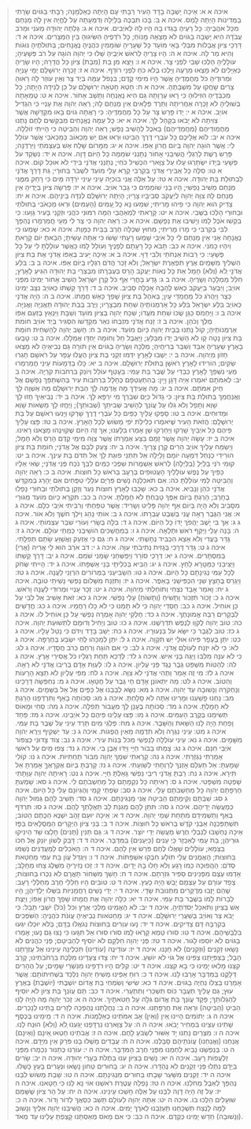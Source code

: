 > איכה א א: אֵיכָה יָשְׁבָה בָדָד הָעִיר רַבָּתִי עָם הָיְתָה כְּאַלְמָנָה; רַבָּתִי בַגּוֹיִם שָׂרָתִי בַּמְּדִינוֹת הָיְתָה לָמַס.
> איכה א ב: בָּכוֹ תִבְכֶּה בַּלַּיְלָה וְדִמְעָתָהּ עַל לֶחֱיָהּ אֵין לָהּ מְנַחֵם מִכָּל אֹהֲבֶיהָ:  כָּל רֵעֶיהָ בָּגְדוּ בָהּ הָיוּ לָהּ לְאֹיְבִים.
> איכה א ג: גָּלְתָה יְהוּדָה מֵעֹנִי וּמֵרֹב עֲבֹדָה הִיא יָשְׁבָה בַגּוֹיִם לֹא מָצְאָה מָנוֹחַ; כָּל רֹדְפֶיהָ הִשִּׂיגוּהָ בֵּין הַמְּצָרִים.
> איכה א ד: דַּרְכֵי צִיּוֹן אֲבֵלוֹת מִבְּלִי בָּאֵי מוֹעֵד כָּל שְׁעָרֶיהָ שׁוֹמֵמִין כֹּהֲנֶיהָ נֶאֱנָחִים; בְּתוּלֹתֶיהָ נּוּגוֹת וְהִיא מַר לָהּ.
> איכה א ה: הָיוּ צָרֶיהָ לְרֹאשׁ אֹיְבֶיהָ שָׁלוּ כִּי יְהוָה הוֹגָהּ עַל רֹב פְּשָׁעֶיהָ; עוֹלָלֶיהָ הָלְכוּ שְׁבִי לִפְנֵי צָר.
> איכה א ו: וַיֵּצֵא מִן בַּת (מִבַּת) צִיּוֹן כָּל הֲדָרָהּ; הָיוּ שָׂרֶיהָ כְּאַיָּלִים לֹא מָצְאוּ מִרְעֶה וַיֵּלְכוּ בְלֹא כֹחַ לִפְנֵי רוֹדֵף.
> איכה א ז: זָכְרָה יְרוּשָׁלִַם יְמֵי עָנְיָהּ וּמְרוּדֶיהָ כֹּל מַחֲמֻדֶיהָ אֲשֶׁר הָיוּ מִימֵי קֶדֶם; בִּנְפֹל עַמָּהּ בְּיַד צָר וְאֵין עוֹזֵר לָהּ רָאוּהָ צָרִים שָׂחֲקוּ עַל מִשְׁבַּתֶּהָ.
> איכה א ח: חֵטְא חָטְאָה יְרוּשָׁלִַם עַל כֵּן לְנִידָה הָיָתָה; כָּל מְכַבְּדֶיהָ הִזִּילוּהָ כִּי רָאוּ עֶרְוָתָהּ גַּם הִיא נֶאֶנְחָה וַתָּשָׁב אָחוֹר.
> איכה א ט: טֻמְאָתָהּ בְּשׁוּלֶיהָ לֹא זָכְרָה אַחֲרִיתָהּ וַתֵּרֶד פְּלָאִים אֵין מְנַחֵם לָהּ; רְאֵה יְהוָה אֶת עָנְיִי כִּי הִגְדִּיל אוֹיֵב.
> איכה א י: יָדוֹ פָּרַשׂ צָר עַל כָּל מַחֲמַדֶּיהָ:  כִּי רָאֲתָה גוֹיִם בָּאוּ מִקְדָּשָׁהּ אֲשֶׁר צִוִּיתָה לֹא יָבֹאוּ בַקָּהָל לָךְ.
> איכה א יא: כָּל עַמָּהּ נֶאֱנָחִים מְבַקְּשִׁים לֶחֶם נָתְנוּ מַחֲמַודֵּיהֶם (מַחֲמַדֵּיהֶם) בְּאֹכֶל לְהָשִׁיב נָפֶשׁ; רְאֵה יְהוָה וְהַבִּיטָה כִּי הָיִיתִי זוֹלֵלָה.
> איכה א יב: לוֹא אֲלֵיכֶם כָּל עֹבְרֵי דֶרֶךְ הַבִּיטוּ וּרְאוּ אִם יֵשׁ מַכְאוֹב כְּמַכְאֹבִי אֲשֶׁר עוֹלַל לִי:  אֲשֶׁר הוֹגָה יְהוָה בְּיוֹם חֲרוֹן אַפּוֹ.
> איכה א יג: מִמָּרוֹם שָׁלַח אֵשׁ בְּעַצְמֹתַי וַיִּרְדֶּנָּה; פָּרַשׂ רֶשֶׁת לְרַגְלַי הֱשִׁיבַנִי אָחוֹר נְתָנַנִי שֹׁמֵמָה כָּל הַיּוֹם דָּוָה.
> איכה א יד: נִשְׂקַד עֹל פְּשָׁעַי בְּיָדוֹ יִשְׂתָּרְגוּ עָלוּ עַל צַוָּארִי הִכְשִׁיל כֹּחִי; נְתָנַנִי אֲדֹנָי בִּידֵי לֹא אוּכַל קוּם.
> איכה א טו: סִלָּה כָל אַבִּירַי אֲדֹנָי בְּקִרְבִּי קָרָא עָלַי מוֹעֵד לִשְׁבֹּר בַּחוּרָי; גַּת דָּרַךְ אֲדֹנָי לִבְתוּלַת בַּת יְהוּדָה.
> איכה א טז: עַל אֵלֶּה אֲנִי בוֹכִיָּה עֵינִי עֵינִי יֹרְדָה מַּיִם כִּי רָחַק מִמֶּנִּי מְנַחֵם מֵשִׁיב נַפְשִׁי; הָיוּ בָנַי שׁוֹמֵמִים כִּי גָבַר אוֹיֵב.
> איכה א יז: פֵּרְשָׂה צִיּוֹן בְּיָדֶיהָ אֵין מְנַחֵם לָהּ צִוָּה יְהוָה לְיַעֲקֹב סְבִיבָיו צָרָיו; הָיְתָה יְרוּשָׁלִַם לְנִדָּה בֵּינֵיהֶם.
> איכה א יח: צַדִּיק הוּא יְהוָה כִּי פִיהוּ מָרִיתִי; שִׁמְעוּ נָא כָל ָעַמִּים (הָעַמִּים) וּרְאוּ מַכְאֹבִי בְּתוּלֹתַי וּבַחוּרַי הָלְכוּ בַשֶּׁבִי.
> איכה א יט: קָרָאתִי לַמְאַהֲבַי הֵמָּה רִמּוּנִי כֹּהֲנַי וּזְקֵנַי בָּעִיר גָּוָעוּ:  כִּי בִקְשׁוּ אֹכֶל לָמוֹ וְיָשִׁיבוּ אֶת נַפְשָׁם.
> איכה א כ: רְאֵה יְהוָה כִּי צַר לִי מֵעַי חֳמַרְמָרוּ נֶהְפַּךְ לִבִּי בְּקִרְבִּי כִּי מָרוֹ מָרִיתִי; מִחוּץ שִׁכְּלָה חֶרֶב בַּבַּיִת כַּמָּוֶת.
> איכה א כא: שָׁמְעוּ כִּי נֶאֱנָחָה אָנִי אֵין מְנַחֵם לִי כָּל אֹיְבַי שָׁמְעוּ רָעָתִי שָׂשׂוּ כִּי אַתָּה עָשִׂיתָ; הֵבֵאתָ יוֹם קָרָאתָ וְיִהְיוּ כָמֹנִי.
> איכה א כב: תָּבֹא כָל רָעָתָם לְפָנֶיךָ וְעוֹלֵל לָמוֹ כַּאֲשֶׁר עוֹלַלְתָּ לִי עַל כָּל פְּשָׁעָי:  כִּי רַבּוֹת אַנְחֹתַי וְלִבִּי דַוָּי.
> איכה ב א: אֵיכָה יָעִיב בְּאַפּוֹ אֲדֹנָי אֶת בַּת צִיּוֹן הִשְׁלִיךְ מִשָּׁמַיִם אֶרֶץ תִּפְאֶרֶת יִשְׂרָאֵל; וְלֹא זָכַר הֲדֹם רַגְלָיו בְּיוֹם אַפּוֹ.
> איכה ב ב: בִּלַּע אֲדֹנָי ְלֹא (וְלֹא) חָמַל אֵת כָּל נְאוֹת יַעֲקֹב הָרַס בְּעֶבְרָתוֹ מִבְצְרֵי בַת יְהוּדָה הִגִּיעַ לָאָרֶץ; חִלֵּל מַמְלָכָה וְשָׂרֶיהָ.
> איכה ב ג: גָּדַע בָּחֳרִי אַף כֹּל קֶרֶן יִשְׂרָאֵל הֵשִׁיב אָחוֹר יְמִינוֹ מִפְּנֵי אוֹיֵב; וַיִּבְעַר בְּיַעֲקֹב כְּאֵשׁ לֶהָבָה אָכְלָה סָבִיב.
> איכה ב ד: דָּרַךְ קַשְׁתּוֹ כְּאוֹיֵב נִצָּב יְמִינוֹ כְּצָר וַיַּהֲרֹג כֹּל מַחֲמַדֵּי עָיִן; בְּאֹהֶל בַּת צִיּוֹן שָׁפַךְ כָּאֵשׁ חֲמָתוֹ.
> איכה ב ה: הָיָה אֲדֹנָי כְּאוֹיֵב בִּלַּע יִשְׂרָאֵל בִּלַּע כָּל אַרְמְנוֹתֶיהָ שִׁחֵת מִבְצָרָיו; וַיֶּרֶב בְּבַת יְהוּדָה תַּאֲנִיָּה וַאֲנִיָּה.
> איכה ב ו: וַיַּחְמֹס כַּגַּן שֻׂכּוֹ שִׁחֵת מֹעֲדוֹ; שִׁכַּח יְהוָה בְּצִיּוֹן מוֹעֵד וְשַׁבָּת וַיִּנְאַץ בְּזַעַם אַפּוֹ מֶלֶךְ וְכֹהֵן.
> איכה ב ז: זָנַח אֲדֹנָי מִזְבְּחוֹ נִאֵר מִקְדָּשׁוֹ הִסְגִּיר בְּיַד אוֹיֵב חוֹמֹת אַרְמְנוֹתֶיהָ; קוֹל נָתְנוּ בְּבֵית יְהוָה כְּיוֹם מוֹעֵד.
> איכה ב ח: חָשַׁב יְהוָה לְהַשְׁחִית חוֹמַת בַּת צִיּוֹן נָטָה קָו לֹא הֵשִׁיב יָדוֹ מִבַּלֵּעַ; וַיַּאֲבֶל חֵל וְחוֹמָה יַחְדָּו אֻמְלָלוּ.
> איכה ב ט: טָבְעוּ בָאָרֶץ שְׁעָרֶיהָ אִבַּד וְשִׁבַּר בְּרִיחֶיהָ; מַלְכָּהּ וְשָׂרֶיהָ בַגּוֹיִם אֵין תּוֹרָה גַּם נְבִיאֶיהָ לֹא מָצְאוּ חָזוֹן מֵיְהוָה.
> איכה ב י: יֵשְׁבוּ לָאָרֶץ יִדְּמוּ זִקְנֵי בַת צִיּוֹן הֶעֱלוּ עָפָר עַל רֹאשָׁם חָגְרוּ שַׂקִּים; הוֹרִידוּ לָאָרֶץ רֹאשָׁן בְּתוּלֹת יְרוּשָׁלִָם.
> איכה ב יא: כָּלוּ בַדְּמָעוֹת עֵינַי חֳמַרְמְרוּ מֵעַי נִשְׁפַּךְ לָאָרֶץ כְּבֵדִי עַל שֶׁבֶר בַּת עַמִּי:  בֵּעָטֵף עוֹלֵל וְיוֹנֵק בִּרְחֹבוֹת קִרְיָה.
> איכה ב יב: לְאִמֹּתָם יֹאמְרוּ אַיֵּה דָּגָן וָיָיִן:  בְּהִתְעַטְּפָם כֶּחָלָל בִּרְחֹבוֹת עִיר בְּהִשְׁתַּפֵּךְ נַפְשָׁם אֶל חֵיק אִמֹּתָם.
> איכה ב יג: מָה אֲעִידֵךְ מָה אֲדַמֶּה לָּךְ הַבַּת יְרוּשָׁלִַם מָה אַשְׁוֶה לָּךְ וַאֲנַחֲמֵךְ בְּתוּלַת בַּת צִיּוֹן:  כִּי גָדוֹל כַּיָּם שִׁבְרֵךְ מִי יִרְפָּא לָךְ.
> איכה ב יד: נְבִיאַיִךְ חָזוּ לָךְ שָׁוְא וְתָפֵל וְלֹא גִלּוּ עַל עֲוֹנֵךְ לְהָשִׁיב שְׁביּתֵךְ (שְׁבוּתֵךְ); וַיֶּחֱזוּ לָךְ מַשְׂאוֹת שָׁוְא וּמַדּוּחִים.
> איכה ב טו: סָפְקוּ עָלַיִךְ כַּפַּיִם כָּל עֹבְרֵי דֶרֶךְ שָׁרְקוּ וַיָּנִעוּ רֹאשָׁם עַל בַּת יְרוּשָׁלִָם:  הֲזֹאת הָעִיר שֶׁיֹּאמְרוּ כְּלִילַת יֹפִי מָשׂוֹשׂ לְכָל הָאָרֶץ.
> איכה ב טז: פָּצוּ עָלַיִךְ פִּיהֶם כָּל אֹיְבַיִךְ שָׁרְקוּ וַיַּחַרְקוּ שֵׁן אָמְרוּ בִּלָּעְנוּ; אַךְ זֶה הַיּוֹם שֶׁקִּוִּינֻהוּ מָצָאנוּ רָאִינוּ.
> איכה ב יז: עָשָׂה יְהוָה אֲשֶׁר זָמָם בִּצַּע אֶמְרָתוֹ אֲשֶׁר צִוָּה מִימֵי קֶדֶם הָרַס וְלֹא חָמָל; וַיְשַׂמַּח עָלַיִךְ אוֹיֵב הֵרִים קֶרֶן צָרָיִךְ.
> איכה ב יח: צָעַק לִבָּם אֶל אֲדֹנָי; חוֹמַת בַּת צִיּוֹן הוֹרִידִי כַנַּחַל דִּמְעָה יוֹמָם וָלַיְלָה אַל תִּתְּנִי פוּגַת לָךְ אַל תִּדֹּם בַּת עֵינֵךְ.
> איכה ב יט: קוּמִי רֹנִּי בַלַּיְלָ (בַלַּיְלָה) לְרֹאשׁ אַשְׁמֻרוֹת שִׁפְכִי כַמַּיִם לִבֵּךְ נֹכַח פְּנֵי אֲדֹנָי; שְׂאִי אֵלָיו כַּפַּיִךְ עַל נֶפֶשׁ עוֹלָלַיִךְ הָעֲטוּפִים בְּרָעָב בְּרֹאשׁ כָּל חוּצוֹת.
> איכה ב כ: רְאֵה יְהוָה וְהַבִּיטָה לְמִי עוֹלַלְתָּ כֹּה:  אִם תֹּאכַלְנָה נָשִׁים פִּרְיָם עֹלְלֵי טִפֻּחִים אִם יֵהָרֵג בְּמִקְדַּשׁ אֲדֹנָי כֹּהֵן וְנָבִיא.
> איכה ב כא: שָׁכְבוּ לָאָרֶץ חוּצוֹת נַעַר וְזָקֵן בְּתוּלֹתַי וּבַחוּרַי נָפְלוּ בֶחָרֶב; הָרַגְתָּ בְּיוֹם אַפֶּךָ טָבַחְתָּ לֹא חָמָלְתָּ.
> איכה ב כב: תִּקְרָא כְיוֹם מוֹעֵד מְגוּרַי מִסָּבִיב וְלֹא הָיָה בְּיוֹם אַף יְהוָה פָּלִיט וְשָׂרִיד:  אֲשֶׁר טִפַּחְתִּי וְרִבִּיתִי אֹיְבִי כִלָּם.
> איכה ג א: אֲנִי הַגֶּבֶר רָאָה עֳנִי בְּשֵׁבֶט עֶבְרָתוֹ.
> איכה ג ב: אוֹתִי נָהַג וַיֹּלַךְ חֹשֶׁךְ וְלֹא אוֹר.
> איכה ג ג: אַךְ בִּי יָשֻׁב יַהֲפֹךְ יָדוֹ כָּל הַיּוֹם.
> איכה ג ד: בִּלָּה בְשָׂרִי וְעוֹרִי שִׁבַּר עַצְמוֹתָי.
> איכה ג ה: בָּנָה עָלַי וַיַּקַּף רֹאשׁ וּתְלָאָה.
> איכה ג ו: בְּמַחֲשַׁכִּים הוֹשִׁיבַנִי כְּמֵתֵי עוֹלָם.
> איכה ג ז: גָּדַר בַּעֲדִי וְלֹא אֵצֵא הִכְבִּיד נְחָשְׁתִּי.
> איכה ג ח: גַּם כִּי אֶזְעַק וַאֲשַׁוֵּעַ שָׂתַם תְּפִלָּתִי.
> איכה ג ט: גָּדַר דְּרָכַי בְּגָזִית נְתִיבֹתַי עִוָּה.
> איכה ג י: דֹּב אֹרֵב הוּא לִי אֲרִיה (אֲרִי) בְּמִסְתָּרִים.
> איכה ג יא: דְּרָכַי סוֹרֵר וַיְפַשְּׁחֵנִי שָׂמַנִי שֹׁמֵם.
> איכה ג יב: דָּרַךְ קַשְׁתּוֹ וַיַּצִּיבֵנִי כַּמַּטָּרָא לַחֵץ.
> איכה ג יג: הֵבִיא בְּכִלְיֹתָי בְּנֵי אַשְׁפָּתוֹ.
> איכה ג יד: הָיִיתִי שְּׂחֹק לְכָל עַמִּי נְגִינָתָם כָּל הַיּוֹם.
> איכה ג טו: הִשְׂבִּיעַנִי בַמְּרוֹרִים הִרְוַנִי לַעֲנָה.
> איכה ג טז: וַיַּגְרֵס בֶּחָצָץ שִׁנָּי הִכְפִּישַׁנִי בָּאֵפֶר.
> איכה ג יז: וַתִּזְנַח מִשָּׁלוֹם נַפְשִׁי נָשִׁיתִי טוֹבָה.
> איכה ג יח: וָאֹמַר אָבַד נִצְחִי וְתוֹחַלְתִּי מֵיְהוָה.
> איכה ג יט: זְכָר עָנְיִי וּמְרוּדִי לַעֲנָה וָרֹאשׁ.
> איכה ג כ: זָכוֹר תִּזְכּוֹר וְתָשֹׁיחַ (וְתָשׁוֹחַ) עָלַי נַפְשִׁי.
> איכה ג כא: זֹאת אָשִׁיב אֶל לִבִּי עַל כֵּן אוֹחִיל.
> איכה ג כב: חַסְדֵי יְהוָה כִּי לֹא תָמְנוּ כִּי לֹא כָלוּ רַחֲמָיו.
> איכה ג כג: חֲדָשִׁים לַבְּקָרִים רַבָּה אֱמוּנָתֶךָ.
> איכה ג כד: חֶלְקִי יְהוָה אָמְרָה נַפְשִׁי עַל כֵּן אוֹחִיל לוֹ.
> איכה ג כה: טוֹב יְהוָה לְקֹוָו לְנֶפֶשׁ תִּדְרְשֶׁנּוּ.
> איכה ג כו: טוֹב וְיָחִיל וְדוּמָם לִתְשׁוּעַת יְהוָה.
> איכה ג כז: טוֹב לַגֶּבֶר כִּי יִשָּׂא עֹל בִּנְעוּרָיו.
> איכה ג כח: יֵשֵׁב בָּדָד וְיִדֹּם כִּי נָטַל עָלָיו.
> איכה ג כט: יִתֵּן בֶּעָפָר פִּיהוּ אוּלַי יֵשׁ תִּקְוָה.
> איכה ג ל: יִתֵּן לְמַכֵּהוּ לֶחִי יִשְׂבַּע בְּחֶרְפָּה.
> איכה ג לא: כִּי לֹא יִזְנַח לְעוֹלָם אֲדֹנָי.
> איכה ג לב: כִּי אִם הוֹגָה וְרִחַם כְּרֹב חֲסָדָיו.
> איכה ג לג: כִּי לֹא עִנָּה מִלִּבּוֹ וַיַּגֶּה בְּנֵי אִישׁ.
> איכה ג לד: לְדַכֵּא תַּחַת רַגְלָיו כֹּל אֲסִירֵי אָרֶץ.
> איכה ג לה: לְהַטּוֹת מִשְׁפַּט גָּבֶר נֶגֶד פְּנֵי עֶלְיוֹן.
> איכה ג לו: לְעַוֵּת אָדָם בְּרִיבוֹ אֲדֹנָי לֹא רָאָה.
> איכה ג לז: מִי זֶה אָמַר וַתֶּהִי אֲדֹנָי לֹא צִוָּה.
> איכה ג לח: מִפִּי עֶלְיוֹן לֹא תֵצֵא הָרָעוֹת וְהַטּוֹב.
> איכה ג לט: מַה יִּתְאוֹנֵן אָדָם חָי גֶּבֶר עַל חֲטָאָו.
> איכה ג מ: נַחְפְּשָׂה דְרָכֵינוּ וְנַחְקֹרָה וְנָשׁוּבָה עַד יְהוָה.
> איכה ג מא: נִשָּׂא לְבָבֵנוּ אֶל כַּפָּיִם אֶל אֵל בַּשָּׁמָיִם.
> איכה ג מב: נַחְנוּ פָשַׁעְנוּ וּמָרִינוּ אַתָּה לֹא סָלָחְתָּ.
> איכה ג מג: סַכּוֹתָה בָאַף וַתִּרְדְּפֵנוּ הָרַגְתָּ לֹא חָמָלְתָּ.
> איכה ג מד: סַכּוֹתָה בֶעָנָן לָךְ מֵעֲבוֹר תְּפִלָּה.
> איכה ג מה: סְחִי וּמָאוֹס תְּשִׂימֵנוּ בְּקֶרֶב הָעַמִּים.
> איכה ג מו: פָּצוּ עָלֵינוּ פִּיהֶם כָּל אֹיְבֵינוּ.
> איכה ג מז: פַּחַד וָפַחַת הָיָה לָנוּ הַשֵּׁאת וְהַשָּׁבֶר.
> איכה ג מח: פַּלְגֵי מַיִם תֵּרַד עֵינִי עַל שֶׁבֶר בַּת עַמִּי.
> איכה ג מט: עֵינִי נִגְּרָה וְלֹא תִדְמֶה מֵאֵין הֲפֻגוֹת.
> איכה ג נ: עַד יַשְׁקִיף וְיֵרֶא יְהוָה מִשָּׁמָיִם.
> איכה ג נא: עֵינִי עוֹלְלָה לְנַפְשִׁי מִכֹּל בְּנוֹת עִירִי.
> איכה ג נב: צוֹד צָדוּנִי כַּצִּפּוֹר אֹיְבַי חִנָּם.
> איכה ג נג: צָמְתוּ בַבּוֹר חַיָּי וַיַּדּוּ אֶבֶן בִּי.
> איכה ג נד: צָפוּ מַיִם עַל רֹאשִׁי אָמַרְתִּי נִגְזָרְתִּי.
> איכה ג נה: קָרָאתִי שִׁמְךָ יְהוָה מִבּוֹר תַּחְתִּיּוֹת.
> איכה ג נו: קוֹלִי שָׁמָעְתָּ:  אַל תַּעְלֵם אָזְנְךָ לְרַוְחָתִי לְשַׁוְעָתִי.
> איכה ג נז: קָרַבְתָּ בְּיוֹם אֶקְרָאֶךָּ אָמַרְתָּ אַל תִּירָא.
> איכה ג נח: רַבְתָּ אֲדֹנָי רִיבֵי נַפְשִׁי גָּאַלְתָּ חַיָּי.
> איכה ג נט: רָאִיתָה יְהוָה עַוָּתָתִי שָׁפְטָה מִשְׁפָּטִי.
> איכה ג ס: רָאִיתָה כָּל נִקְמָתָם כָּל מַחְשְׁבֹתָם לִי.
> איכה ג סא: שָׁמַעְתָּ חֶרְפָּתָם יְהוָה כָּל מַחְשְׁבֹתָם עָלָי.
> איכה ג סב: שִׂפְתֵי קָמַי וְהֶגְיוֹנָם עָלַי כָּל הַיּוֹם.
> איכה ג סג: שִׁבְתָּם וְקִימָתָם הַבִּיטָה אֲנִי מַנְגִּינָתָם.
> איכה ג סד: תָּשִׁיב לָהֶם גְּמוּל יְהוָה כְּמַעֲשֵׂה יְדֵיהֶם.
> איכה ג סה: תִּתֵּן לָהֶם מְגִנַּת לֵב תַּאֲלָתְךָ לָהֶם.
> איכה ג סו: תִּרְדֹּף בְּאַף וְתַשְׁמִידֵם מִתַּחַת שְׁמֵי יְהוָה.
> איכה ד א: אֵיכָה יוּעַם זָהָב יִשְׁנֶא הַכֶּתֶם הַטּוֹב; תִּשְׁתַּפֵּכְנָה אַבְנֵי קֹדֶשׁ בְּרֹאשׁ כָּל חוּצוֹת.
> איכה ד ב: בְּנֵי צִיּוֹן הַיְקָרִים הַמְסֻלָּאִים בַּפָּז אֵיכָה נֶחְשְׁבוּ לְנִבְלֵי חֶרֶשׂ מַעֲשֵׂה יְדֵי יוֹצֵר.
> איכה ד ג: גַּם תַּנִּין (תַּנִּים) חָלְצוּ שַׁד הֵינִיקוּ גּוּרֵיהֶן; בַּת עַמִּי לְאַכְזָר כַּיְ עֵנִים (כַּיְעֵנִים) בַּמִּדְבָּר.
> איכה ד ד: דָּבַק לְשׁוֹן יוֹנֵק אֶל חִכּוֹ בַּצָּמָא; עוֹלָלִים שָׁאֲלוּ לֶחֶם פֹּרֵשׂ אֵין לָהֶם.
> איכה ד ה: הָאֹכְלִים לְמַעֲדַנִּים נָשַׁמּוּ בַּחוּצוֹת; הָאֱמֻנִים עֲלֵי תוֹלָע חִבְּקוּ אַשְׁפַּתּוֹת.
> איכה ד ו: וַיִּגְדַּל עֲוֹן בַּת עַמִּי מֵחַטַּאת סְדֹם:  הַהֲפוּכָה כְמוֹ רָגַע וְלֹא חָלוּ בָהּ יָדָיִם.
> איכה ד ז: זַכּוּ נְזִירֶיהָ מִשֶּׁלֶג צַחוּ מֵחָלָב; אָדְמוּ עֶצֶם מִפְּנִינִים סַפִּיר גִּזְרָתָם.
> איכה ד ח: חָשַׁךְ מִשְּׁחוֹר תָּאֳרָם לֹא נִכְּרוּ בַּחוּצוֹת; צָפַד עוֹרָם עַל עַצְמָם יָבֵשׁ הָיָה כָעֵץ.
> איכה ד ט: טוֹבִים הָיוּ חַלְלֵי חֶרֶב מֵחַלְלֵי רָעָב:  שֶׁהֵם יָזֻבוּ מְדֻקָּרִים מִתְּנוּבֹת שָׂדָי.
> איכה ד י: יְדֵי נָשִׁים רַחֲמָנִיּוֹת בִּשְּׁלוּ יַלְדֵיהֶן; הָיוּ לְבָרוֹת לָמוֹ בְּשֶׁבֶר בַּת עַמִּי.
> איכה ד יא: כִּלָּה יְהוָה אֶת חֲמָתוֹ שָׁפַךְ חֲרוֹן אַפּוֹ; וַיַּצֶּת אֵשׁ בְּצִיּוֹן וַתֹּאכַל יְסֹדֹתֶיהָ.
> איכה ד יב: לֹא הֶאֱמִינוּ מַלְכֵי אֶרֶץ וכֹּל (כֹּל) יֹשְׁבֵי תֵבֵל:  כִּי יָבֹא צַר וְאוֹיֵב בְּשַׁעֲרֵי יְרוּשָׁלִָם.
> איכה ד יג: מֵחַטֹּאות נְבִיאֶיהָ עֲוֹנֹת כֹּהֲנֶיהָ:  הַשֹּׁפְכִים בְּקִרְבָּהּ דַּם צַדִּיקִים.
> איכה ד יד: נָעוּ עִוְרִים בַּחוּצוֹת נְגֹאֲלוּ בַּדָּם; בְּלֹא יוּכְלוּ יִגְּעוּ בִּלְבֻשֵׁיהֶם.
> איכה ד טו: סוּרוּ טָמֵא קָרְאוּ לָמוֹ סוּרוּ סוּרוּ אַל תִּגָּעוּ כִּי נָצוּ גַּם נָעוּ; אָמְרוּ בַּגּוֹיִם לֹא יוֹסִפוּ לָגוּר.
> איכה ד טז: פְּנֵי יְהוָה חִלְּקָם לֹא יוֹסִיף לְהַבִּיטָם; פְּנֵי כֹהֲנִים לֹא נָשָׂאוּ זְקֵנִים (וּזְקֵנִים) לֹא חָנָנוּ.
> איכה ד יז: עוֹדֵינֻה (עוֹדֵינוּ) תִּכְלֶינָה עֵינֵינוּ אֶל עֶזְרָתֵנוּ הָבֶל; בְּצִפִּיָּתֵנוּ צִפִּינוּ אֶל גּוֹי לֹא יוֹשִׁעַ.
> איכה ד יח: צָדוּ צְעָדֵינוּ מִלֶּכֶת בִּרְחֹבֹתֵינוּ; קָרַב קִצֵּנוּ מָלְאוּ יָמֵינוּ כִּי בָא קִצֵּנוּ.
> איכה ד יט: קַלִּים הָיוּ רֹדְפֵינוּ מִנִּשְׁרֵי שָׁמָיִם; עַל הֶהָרִים דְּלָקֻנוּ בַּמִּדְבָּר אָרְבוּ לָנוּ.
> איכה ד כ: רוּחַ אַפֵּינוּ מְשִׁיחַ יְהוָה נִלְכַּד בִּשְׁחִיתוֹתָם:  אֲשֶׁר אָמַרְנוּ בְּצִלּוֹ נִחְיֶה בַגּוֹיִם.
> איכה ד כא: שִׂישִׂי וְשִׂמְחִי בַּת אֱדוֹם יוֹשֶׁבֶתי (יוֹשֶׁבֶת) בְּאֶרֶץ עוּץ; גַּם עָלַיִךְ תַּעֲבָר כּוֹס תִּשְׁכְּרִי וְתִתְעָרִי.
> איכה ד כב: תַּם עֲוֹנֵךְ בַּת צִיּוֹן לֹא יוֹסִיף לְהַגְלוֹתֵךְ; פָּקַד עֲוֹנֵךְ בַּת אֱדוֹם גִּלָּה עַל חַטֹּאתָיִךְ.
> איכה ה א: זְכֹר יְהוָה מֶה הָיָה לָנוּ הַבִּיטָ (הַבִּיטָה) וּרְאֵה אֶת חֶרְפָּתֵנוּ.
> איכה ה ב: נַחֲלָתֵנוּ נֶהֶפְכָה לְזָרִים בָּתֵּינוּ לְנָכְרִים.
> איכה ה ג: יְתוֹמִים הָיִינוּ ְאֵין (וְאֵין) אָב אִמֹּתֵינוּ כְּאַלְמָנוֹת.
> איכה ה ד: מֵימֵינוּ בְּכֶסֶף שָׁתִינוּ עֵצֵינוּ בִּמְחִיר יָבֹאוּ.
> איכה ה ה: עַל צַוָּארֵנוּ נִרְדָּפְנוּ יָגַעְנוּ ְלֹא (וְלֹא) הוּנַח לָנוּ.
> איכה ה ו: מִצְרַיִם נָתַנּוּ יָד אַשּׁוּר לִשְׂבֹּעַ לָחֶם.
> איכה ה ז: אֲבֹתֵינוּ חָטְאוּ ְאֵינָם (וְאֵינָם) אֲנַחְנוּ (וַאֲנַחְנוּ) עֲוֹנֹתֵיהֶם סָבָלְנוּ.
> איכה ה ח: עֲבָדִים מָשְׁלוּ בָנוּ פֹּרֵק אֵין מִיָּדָם.
> איכה ה ט: בְּנַפְשֵׁנוּ נָבִיא לַחְמֵנוּ מִפְּנֵי חֶרֶב הַמִּדְבָּר.
> איכה ה י: עוֹרֵנוּ כְּתַנּוּר נִכְמָרוּ מִפְּנֵי זַלְעֲפוֹת רָעָב.
> איכה ה יא: נָשִׁים בְּצִיּוֹן עִנּוּ בְּתֻלֹת בְּעָרֵי יְהוּדָה.
> איכה ה יב: שָׂרִים בְּיָדָם נִתְלוּ פְּנֵי זְקֵנִים לֹא נֶהְדָּרוּ.
> איכה ה יג: בַּחוּרִים טְחוֹן נָשָׂאוּ וּנְעָרִים בָּעֵץ כָּשָׁלוּ.
> איכה ה יד: זְקֵנִים מִשַּׁעַר שָׁבָתוּ בַּחוּרִים מִנְּגִינָתָם.
> איכה ה טו: שָׁבַת מְשׂוֹשׂ לִבֵּנוּ נֶהְפַּךְ לְאֵבֶל מְחֹלֵנוּ.
> איכה ה טז: נָפְלָה עֲטֶרֶת רֹאשֵׁנוּ אוֹי נָא לָנוּ כִּי חָטָאנוּ.
> איכה ה יז: עַל זֶה הָיָה דָוֶה לִבֵּנוּ עַל אֵלֶּה חָשְׁכוּ עֵינֵינוּ.
> איכה ה יח: עַל הַר צִיּוֹן שֶׁשָּׁמֵם שׁוּעָלִים הִלְּכוּ בוֹ.
> איכה ה יט: אַתָּה יְהוָה לְעוֹלָם תֵּשֵׁב כִּסְאֲךָ לְדוֹר וָדוֹר.
> איכה ה כ: לָמָּה לָנֶצַח תִּשְׁכָּחֵנוּ תַּעַזְבֵנוּ לְאֹרֶךְ יָמִים.
> איכה ה כא: הֲשִׁיבֵנוּ יְהוָה אֵלֶיךָ וְנָשׁוּבָ (וְנָשׁוּבָה) חַדֵּשׁ יָמֵינוּ כְּקֶדֶם.
> איכה ה כב: כִּי אִם מָאֹס מְאַסְתָּנוּ קָצַפְתָּ עָלֵינוּ עַד מְאֹד.
